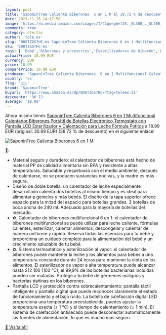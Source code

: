 ```yaml
---
layout: post
title: 'SaponinTree Calienta Biberones  6 en 1 M al 38.72 % de descuento'
date: 2021-11-26 14:17:58
image: 'https://m.media-amazon.com/images/I/41qweghef2S._SL500_._SL400_.jpg'
comments: true
category: ofertas
author: 'tole.es'
slug: 'B08TZGS7HC-es SaponinTree Calienta Biberones 6 en 1 Multifuncional...'
sku: 'B08TZGS7HC-es'
tags: [ 'Bebé','Biberones y accesorios','Esterilizadores de biberón','Lactancia y alimentación','biberones','saponintree', ]
actualPrice: 18.99 EUR
currency: EUR
price: 18.99
comparePrice: 30.99 EUR
prodname: 'SaponinTree Calienta Biberones  6 en 1 Multifuncional Calentador Biberones Portátil de Botellas Electrónico Termostato con Pantalla LCD  Esterilizador y Calentación para Leche Fórmula Potitos'
country: 'es'
flag: '🇪🇸'
brand: 'SaponinTree'
buyurl: 'https://www.amazon.es/dp/B08TZGS7HC/?tag=tolees-21'
descuento: '38.72'
average: '18.99'
---
```


Ahora mismo tienes [SaponinTree Calienta Biberones  6 en 1 Multifuncional Calentador Biberones Portátil de Botellas Electrónico Termostato con Pantalla LCD  Esterilizador y Calentación para Leche Fórmula Potitos](https://www.amazon.es/dp/B08TZGS7HC/?tag=tolees-21) a 18.99 EUR (original: 30.99 EUR) (38.72 %  de descuento) en el siguiente enlace!

[![SaponinTree Calienta Biberones  6 en 1 M](https://m.media-amazon.com/images/I/41qweghef2S._SL500_._SL400_.jpg)](https://www.amazon.es/dp/B08TZGS7HC/?tag=tolees-21)

🔎:

- Material seguro y duradero: el calentador de biberones está hecho de material PP de calidad alimentaria sin BPA y resistente a altas temperaturas. Saludable y respetuoso con el medio ambiente, después de calentarse, no se producen sustancias nocivas, y la madre es más segura.
- Diseño de doble botella: un calentador de leche especialmente desarrollado calienta dos botellas al mismo tiempo y es ideal para alimentar a gemelos y más bebés. El diseño de la tapa superior ofrece espacio para la mitad del espacio para botellas grandes. 3 botellas de boca ancha de 240 ml. Adecuado para la mayoría de botellas del mercado.
- ✿. Calentador de biberones multifuncional 6 en 1: el calentador de biberones multifuncional se puede utilizar para leche caliente, fórmulas calientes, esterilizar, calentar alimentos, descongelar y calentar de manera uniforme y rápida. Reserva todas las esencias para tu bebé y proporciona un cuidado completo para la alimentación del bebé y un crecimiento saludable de tu bebé.
- ✿. Sistema termostático y esterilización al vapor: el calentador de biberones puede mantener la leche y los alimentos para bebés a una temperatura constante durante 24 horas para mantener la dieta en los alimentos. El esterilizador de vapor a alta temperatura puede alcanzar hasta 212 100 (100 ℃), el 99,9% de las botellas bacterianas incluidas pueden ser matadas. Protege a tu bebé de gérmenes malignos y bacterias dañinas en los biberones.
- Pantalla LCD y protección contra sobrecalentamiento: pantalla táctil inteligente y pantalla digital que puede reconocer claramente el estado de funcionamiento y el bajo ruido. La botella de calefacción digital LED proporciona una temperatura preestablecida, puedes ajustar la temperatura exacta (± 1 ℃) y el tiempo de calentamiento (± 1 min). El sistema de calefacción antisecado puede desconectar automáticamente las fuentes de alimentación, lo que es mucho más seguro.

[🛒 Visítala!!!](https://www.amazon.es/dp/B08TZGS7HC/?tag=tolees-21)
